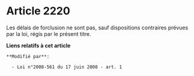 # Article 2220

Les délais de forclusion ne sont pas, sauf dispositions contraires prévues par la loi, régis par le présent titre.

**Liens relatifs à cet article**

	**Modifié par**:

	  - Loi n°2008-561 du 17 juin 2008 - art. 1
